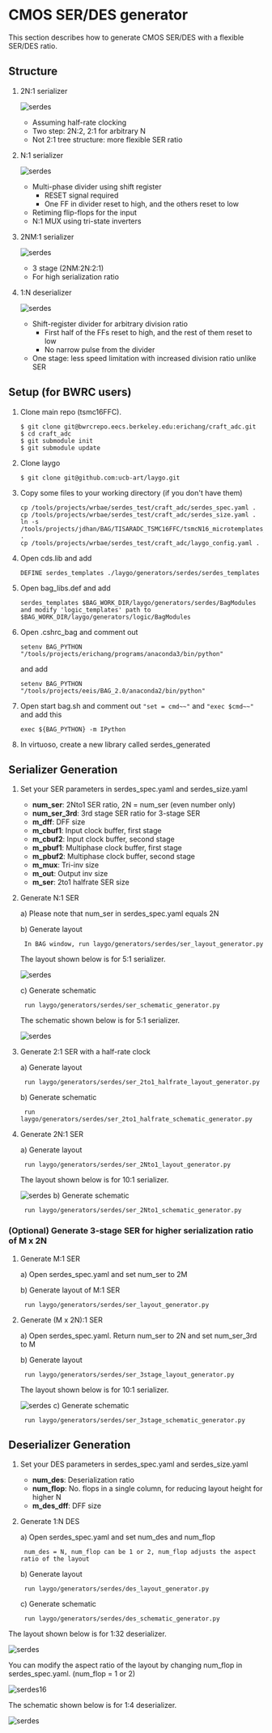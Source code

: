 # CMOS SER/DES generator

This section describes how to generate CMOS SER/DES with a flexible SER/DES ratio.

## Structure
1) 2N:1 serializer

    ![serdes](images/ser_2Nto1.png)

    * Assuming half-rate clocking
    * Two step: 2N:2, 2:1 for arbitrary N
    * Not 2:1 tree structure: more flexible SER ratio
2) N:1 serializer

    ![serdes](images/ser_Nto1.png)
    
    * Multi-phase divider using shift register
        * RESET signal required
        * One FF in divider reset to high, and the others reset to low  
    * Retiming flip-flops for the input
    * N:1 MUX using tri-state inverters
3) 2NM:1 serializer

    ![serdes](images/ser_3stage.png)
    
    * 3 stage (2NM:2N:2:1)
    * For high serialization ratio
4) 1:N deserializer

    ![serdes](images/des_1toN.png)
    
    * Shift-register divider for arbitrary division ratio
        * First half of the FFs reset to high, and the rest of them reset to low
        * No narrow pulse from the divider
    * One stage: less speed limitation with increased division ratio unlike SER

## Setup (for BWRC users)

1) Clone main repo (tsmc16FFC).

    ```
    $ git clone git@bwrcrepo.eecs.berkeley.edu:erichang/craft_adc.git
    $ cd craft_adc
    $ git submodule init
    $ git submodule update
    ```

2) Clone laygo
    ```
    $ git clone git@github.com:ucb-art/laygo.git
    ```
3) Copy some files to your working directory (if you don't have them)
    ```
    cp /tools/projects/wrbae/serdes_test/craft_adc/serdes_spec.yaml .
    cp /tools/projects/wrbae/serdes_test/craft_adc/serdes_size.yaml .
    ln -s /tools/projects/jdhan/BAG/TISARADC_TSMC16FFC/tsmcN16_microtemplates_dense .
    cp /tools/projects/wrbae/serdes_test/craft_adc/laygo_config.yaml .
    ```
4) Open cds.lib and add
    ```
    DEFINE serdes_templates ./laygo/generators/serdes/serdes_templates
    ```
5) Open bag_libs.def and add
    ```
    serdes_templates $BAG_WORK_DIR/laygo/generators/serdes/BagModules
    and modify 'logic_templates' path to
    $BAG_WORK_DIR/laygo/generators/logic/BagModules
    ```
6) Open .cshrc_bag and comment out

    ```setenv BAG_PYTHON "/tools/projects/erichang/programs/anaconda3/bin/python"```

    and add
    
    ```setenv BAG_PYTHON "/tools/projects/eeis/BAG_2.0/anaconda2/bin/python"```
7) Open start bag.sh and comment out ```"set = cmd~~"``` and ```"exec $cmd~~"``` and add this
    
    ```exec ${BAG_PYTHON} -m IPython```
8) In virtuoso, create a new library called serdes_generated

## Serializer Generation

1) Set your SER parameters in serdes_spec.yaml and serdes_size.yaml
    * **num_ser**: 2Nto1 SER ratio, 2N = num_ser (even number only)
    * **num_ser_3rd**: 3rd stage SER ratio for 3-stage SER
    * **m_dff**: DFF size
    * **m_cbuf1**: Input clock buffer, first stage
    * **m_cbuf2**: Input clock buffer, second stage
    * **m_pbuf1**: Multiphase clock buffer, first stage
    * **m_pbuf2**: Multiphase clock buffer, second stage
    * **m_mux**: Tri-inv size
    * **m_out**: Output inv size
    * **m_ser**: 2to1 halfrate SER size
2) Generate N:1 SER

    a) Please note that num_ser in serdes_spec.yaml equals 2N
    
    b) Generate layout
    
        In BAG window, run laygo/generators/serdes/ser_layout_generator.py
    The layout shown below is for 5:1 serializer.

    ![serdes](images/ser_5to1_layout.png)

    c) Generate schematic
          
        run laygo/generators/serdes/ser_schematic_generator.py
    The schematic shown below is for 5:1 serializer.

    ![serdes](images/ser_5to1_schematic.png)
3) Generate 2:1 SER with a half-rate clock

    a) Generate layout
    
        run laygo/generators/serdes/ser_2to1_halfrate_layout_generator.py

    b) Generate schematic
    
        run laygo/generators/serdes/ser_2to1_halfrate_schematic_generator.py
4) Generate 2N:1 SER

    a) Generate layout
    
        run laygo/generators/serdes/ser_2Nto1_layout_generator.py
    The layout shown below is for 10:1 serializer.

    ![serdes](images/ser_10to1_layout.png)
    b) Generate schematic
    
        run laygo/generators/serdes/ser_2Nto1_schematic_generator.py

### (Optional) Generate 3-stage SER for higher serialization ratio of M x 2N
1) Generate M:1 SER

    a) Open serdes_spec.yaml and set num_ser to 2M
    
    b) Generate layout of M:1 SER
    
        run laygo/generators/serdes/ser_layout_generator.py
2) Generate (M x 2N):1 SER

    a) Open serdes_spec.yaml. Return num_ser to 2N and set num_ser_3rd to M
        
    b) Generate layout
    
        run laygo/generators/serdes/ser_3stage_layout_generator.py
    The layout shown below is for 10:1 serializer.

    ![serdes](images/ser_30to1_layout.png)
    c) Generate schematic
    
        run laygo/generators/serdes/ser_3stage_schematic_generator.py

## Deserializer Generation

1) Set your DES parameters in serdes_spec.yaml and serdes_size.yaml
    * **num_des**: Deserialization ratio
    * **num_flop**: No. flops in a single column, for reducing layout height for higher N
    * **m_des_dff**: DFF size
2) Generate 1:N DES

    a) Open serdes_spec.yaml and set num_des and num_flop
    
        num_des = N, num_flop can be 1 or 2, num_flop adjusts the aspect ratio of the layout
        
    b) Generate layout
    
        run laygo/generators/serdes/des_layout_generator.py
        
    c) Generate schematic
    
        run laygo/generators/serdes/des_schematic_generator.py
        

The layout shown below is for 1:32 deserializer.

![serdes](images/des_1to32_layout.png)

You can modify the aspect ratio of the layout by changing num_flop in serdes_spec.yaml.
(num_flop = 1 or 2) 

![serdes16](images/des_1to32_2_layout.png)

The schematic shown below is for 1:4 deserializer.

![serdes](images/des_1to4_schematic.png)
